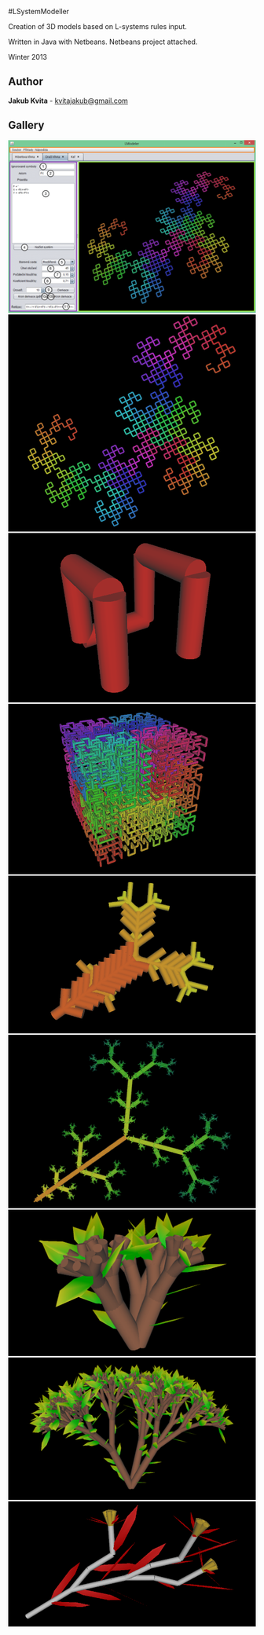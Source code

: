 #LSystemModeller

Creation of 3D models based on L-systems rules input.

Written in Java with Netbeans. Netbeans project attached.

Winter 2013

## Author
**Jakub Kvita** - kvitajakub@gmail.com

## Gallery
![ScreenShot](_screenshots/00.PNG)
![ScreenShot](_screenshots/01.PNG)
![ScreenShot](_screenshots/02.PNG)
![ScreenShot](_screenshots/03.PNG)
![ScreenShot](_screenshots/04.PNG)
![ScreenShot](_screenshots/05.PNG)
![ScreenShot](_screenshots/06.PNG)
![ScreenShot](_screenshots/07.PNG)
![ScreenShot](_screenshots/08.PNG)

